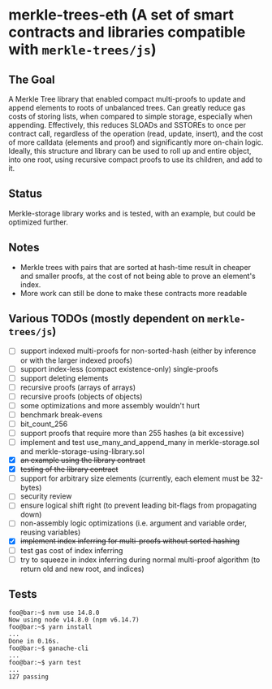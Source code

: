# merkle-trees-eth (A set of smart contracts and libraries compatible with `merkle-trees/js`)

## The Goal ##

A Merkle Tree library that enabled compact multi-proofs to update and append elements to roots of unbalanced trees. Can greatly reduce gas costs of storing lists, when compared to simple storage, especially when appending.
Effectively, this reduces SLOADs and SSTOREs to once per contract call, regardless of the operation (read, update, insert), and the cost of more calldata (elements and proof) and significantly more on-chain logic.
Ideally, this structure and library can be used to roll up and entire object, into one root, using recursive compact proofs to use its children, and add to it.


## Status ##

Merkle-storage library works and is tested, with an example, but could be optimized further.


## Notes ##

- Merkle trees with pairs that are sorted at hash-time result in cheaper and smaller proofs, at the cost of not being able to prove an element's index.
- More work can still be done to make these contracts more readable


## Various TODOs (mostly dependent on `merkle-trees/js`) ##

- [ ] support indexed multi-proofs for non-sorted-hash (either by inference or with the larger indexed proofs)
- [ ] support index-less (compact existence-only) single-proofs
- [ ] support deleting elements
- [ ] recursive proofs (arrays of arrays)
- [ ] recursive proofs (objects of objects)
- [ ] some optimizations and more assembly wouldn't hurt
- [ ] benchmark break-evens
- [ ] bit_count_256
- [ ] support proofs that require more than 255 hashes (a bit excessive)
- [ ] implement and test use_many_and_append_many in merkle-storage.sol and merkle-storage-using-library.sol
- [X] ~~an example using the library contract~~
- [X] ~~testing of the library contract~~
- [ ] support for arbitrary size elements (currently, each element must be 32-bytes)
- [ ] security review
- [ ] ensure logical shift right (to prevent leading bit-flags from propagating down)
- [ ] non-assembly logic optimizations (i.e. argument and variable order, reusing variables)
- [X] ~~implement index inferring for multi-proofs without sorted hashing~~
- [ ] test gas cost of index inferring
- [ ] try to squeeze in index inferring during normal multi-proof algorithm (to return old and new root, and indices)

## Tests ##

```console
foo@bar:~$ nvm use 14.8.0
Now using node v14.8.0 (npm v6.14.7)
foo@bar:~$ yarn install
...
Done in 0.16s.
foo@bar:~$ ganache-cli
...
foo@bar:~$ yarn test
...
127 passing
```
